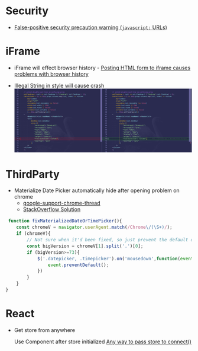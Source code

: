 # Security
* [False-positive security precaution warning (`javascript:` URLs)](https://github.com/facebook/react/issues/16382)

# iFrame
* iFrame will effect browser history - [Posting HTML form to iframe causes problems with browser history](https://stackoverflow.com/questions/37058852/posting-html-form-to-iframe-causes-problems-with-browser-history/56913614#56913614)

- Illegal String in style will cause crash
![](./img/illegal_string_in_style.png)

# ThirdParty
* Materialize Date Picker automatically hide after opening problem on chrome
  * [google-support-chrome-thread](https://support.google.com/chrome/thread/3363391?hl=en)
  * [StackOverflow Solution](https://stackoverflow.com/questions/55200244/materialize-date-picker-automatically-hide-after-opening-problem-on-chrome)
```javascript
 function fixMaterializedDateOrTimePicker(){
    const chromeV = navigator.userAgent.match(/Chrome\/(\S+)/);
    if (chromeV){
        // Not sure when it'd been fixed, so just prevent the default on version bigger than 73
        const bigVersion = chromeV[1].split('.')[0];
        if (bigVersion>=73){
            $('.datepicker, .timepicker').on('mousedown',function(event){
                event.preventDefault();
            })
        }
    }
}
```

# React
* Get store from anywhere

  Use Component after store initialized
  [Any way to pass store to connect()](https://github.com/reduxjs/react-redux/issues/390#issuecomment-221389608)
